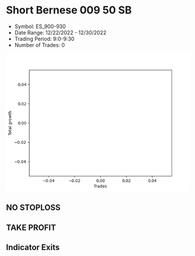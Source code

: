 # Short Bernese 009 50 SB 
- Symbol: ES_900-930
- Date Range: 12/22/2022 - 12/30/2022
- Trading Period: 9:0-9:30
- Number of Trades: 0

![Plot](ShortBernese00950SBES_900-930.png)
## NO STOPLOSS














## TAKE PROFIT











## Indicator Exits

